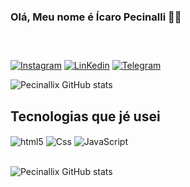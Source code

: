 ### Olá, Meu nome é Ícaro Pecinalli 👋😁

### ⠀⠀⠀

[![Instagram](https://img.shields.io/badge/Instagram-E4405F?style=for-the-badge&logo=instagram&logoColor=white)](https://www.instagram.com/icaropecinalli/)
[![LinKedin](https://img.shields.io/badge/LinkedIn-0077B5?style=for-the-badge&logo=linkedin&logoColor=white)](https://www.linkedin.com/in/icaropecinalli/)
[![Telegram](https://img.shields.io/badge/Telegram-2CA5E0?style=for-the-badge&logo=telegram&logoColor=white)](https://t.me/Pecinallix)

![Pecinallix GitHub stats](https://github-readme-stats.vercel.app/api?username=pecinallix&show_icons=true&theme=dracula)

## Tecnologias que jé usei

<div style=display: inline_block>
<img align="center" alt="html5" src="https://img.shields.io/badge/HTML-239120?style=for-the-badge&logo=html5&logoColor=white">
<img align="center" alt="Css" src="https://img.shields.io/badge/CSS-239120?&style=for-the-badge&logo=css3&logoColor=white">
<img align="center" alt="JavaScript" src="https://img.shields.io/badge/JavaScript-F7DF1E?style=for-the-badge&logo=javascript&logoColor=black">
</div><br/>

![Pecinallix GitHub stats](https://github-readme-stats.vercel.app/api/top-langs/?username=pecinallix&theme=blue-green)

